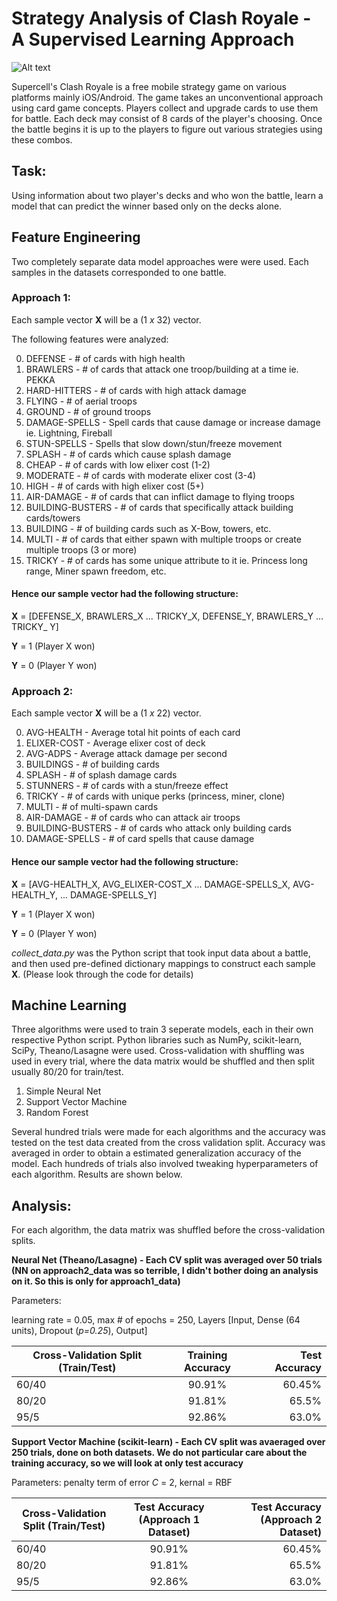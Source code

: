 # Strategy Analysis of Clash Royale - A Supervised Learning Approach

![Alt text](https://cloud.githubusercontent.com/assets/13232148/25375697/9137fcfe-296f-11e7-9778-6ab978515fb5.jpg)

Supercell's Clash Royale is a free mobile strategy game on various platforms mainly iOS/Android. The game takes an unconventional approach using 
card game concepts. Players collect and upgrade cards to use them for battle. Each deck may consist of 8 cards of the player's choosing. Once the battle begins
it is up to the players to figure out various strategies using these combos. 

## Task: 
Using information about two player's decks and who won the battle, learn a model that can predict the winner based only on the decks alone.

## Feature Engineering

Two completely separate data model approaches were were used. Each samples in the datasets corresponded to one battle.

### Approach 1:
Each sample vector **X** will be a (1 *x* 32) vector. 

The following features were analyzed:

0) DEFENSE - # of cards with high health
1) BRAWLERS - # of cards that attack one troop/building at a time ie. PEKKA
2) HARD-HITTERS - # of cards with high attack damage
3) FLYING - # of aerial troops
4) GROUND - # of ground troops
5) DAMAGE-SPELLS - Spell cards that cause damage or increase damage ie. Lightning, Fireball
6) STUN-SPELLS - Spells that slow down/stun/freeze movement
7) SPLASH - # of cards which cause splash damage
8) CHEAP - # of cards with low elixer cost (1-2)
9) MODERATE - # of cards with moderate elixer cost (3-4)
10) HIGH - # of cards with high elixer cost (5+)
11) AIR-DAMAGE - # of cards that can inflict damage to flying troops
12) BUILDING-BUSTERS - # of cards that specifically attack building cards/towers
13) BUILDING - # of building cards such as X-Bow, towers, etc.
14) MULTI - # of cards that either spawn with multiple troops or create multiple troops (3 or more)
15) TRICKY - # of cards has some unique attribute to it ie. Princess long range, Miner spawn freedom, etc.

#### Hence our sample vector had the following structure:

**X** = [DEFENSE_X, BRAWLERS_X ... TRICKY_X, DEFENSE_Y, BRAWLERS_Y ... TRICKY_ Y]

**Y** = 1 (Player X won)

**Y** = 0 (Player Y won)

### Approach 2:
Each sample vector **X** will be a (1 *x* 22) vector. 

0) AVG-HEALTH       - Average total hit points of each card
1) ELIXER-COST      - Average elixer cost of deck
2) AVG-ADPS         - Average attack damage per second
3) BUILDINGS        - # of building cards
4) SPLASH           - # of splash damage cards
5) STUNNERS         - # of cards with a stun/freeze effect
6) TRICKY           - # of cards with unique perks (princess, miner, clone)
7) MULTI            - # of multi-spawn cards
8) AIR-DAMAGE       - # of cards who can attack air troops
9) BUILDING-BUSTERS - # of cards who attack only building cards
10) DAMAGE-SPELLS   - # of card spells that cause damage


#### Hence our sample vector had the following structure:

**X** = [AVG-HEALTH_X, AVG_ELIXER-COST_X ... DAMAGE-SPELLS_X, AVG-HEALTH_Y, ... DAMAGE-SPELLS_Y]

**Y** = 1 (Player X won)

**Y** = 0 (Player Y won)

*collect_data.py* was the Python script that took input data about a battle, and then used pre-defined dictionary mappings to construct each
sample **X**. (Please look through the code for details)

## Machine Learning

Three algorithms were used to train 3 seperate models, each in their own respective Python script. Python libraries such as NumPy, scikit-learn, 
SciPy, Theano/Lasagne were used. Cross-validation with shuffling was used in every trial, where the data matrix would be shuffled and then split usually
80/20 for train/test.

1. Simple Neural Net
2. Support Vector Machine
3. Random Forest

Several hundred trials were made for each algorithms and the accuracy was tested on the test data created from the cross validation split. Accuracy was averaged in order to obtain a 
estimated generalization accuracy of the model. Each hundreds of trials also involved tweaking hyperparameters of each algorithm. 
Results are shown below.

## Analysis:

For each algorithm, the data matrix was shuffled before the cross-validation splits.

 **Neural Net (Theano/Lasagne) - Each CV split was averaged over 50 trials (NN on approach2_data was so terrible, I didn't bother doing an analysis on it. So this is only for approach1_data)**
 
 Parameters: 
 
 learning rate = 0.05, max # of epochs = 250, Layers [Input, Dense (64 units), Dropout (*p=0.25*), Output]

| Cross-Validation Split (Train/Test)|   Training Accuracy         | Test Accuracy  |
| ------------- |:-------------:| -----:|
| 60/40         | 90.91%      | 60.45% |
| 80/20         | 91.81% |   65.5% |
| 95/5 | 92.86%    |    63.0% |

**Support Vector Machine (scikit-learn) - Each CV split was avaeraged over 250 trials, done on both datasets. We do not particular care about the training accuracy, so we will look at only test accuracy** 

Parameters:
penalty term of error *C* = 2, kernal = RBF

| Cross-Validation Split (Train/Test)|   Test Accuracy (Approach 1 Dataset)        | Test Accuracy (Approach 2 Dataset) |
| ------------- |:-------------:| -----:|
| 60/40         | 90.91%      | 60.45% |
| 80/20         | 91.81% |   65.5% |
| 95/5 | 92.86%    |    63.0% |


